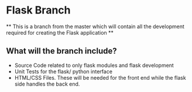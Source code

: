 # Flask Branch

** This is a branch from the master which will contain all the development
   required for creating the Flask application **


## What will the branch include?

* Source Code related to only flask modules and flask development
* Unit Tests for the flask/ python interface
* HTML/CSS Files. These will be needed for the front end while the flask side
  handles the back end. 